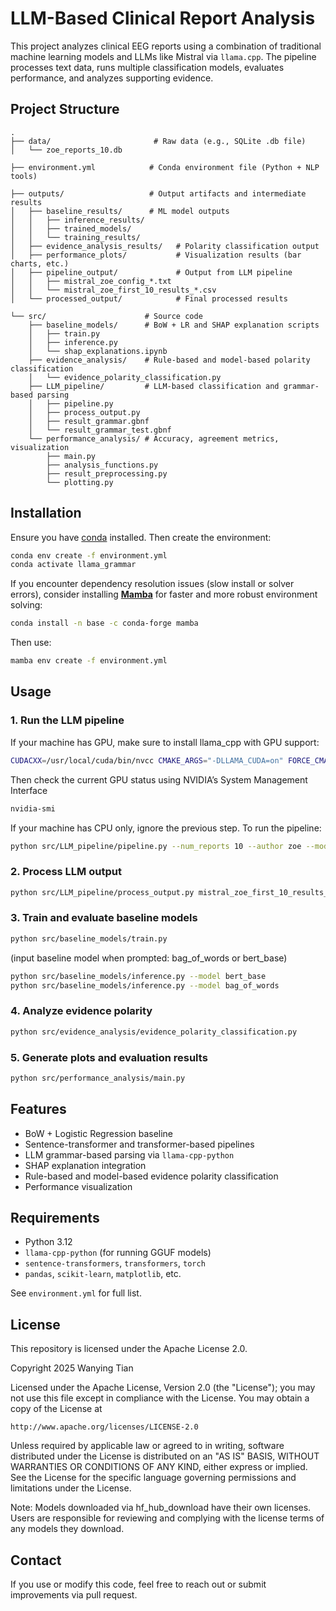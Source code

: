 # LLM-Based Clinical Report Analysis

This project analyzes clinical EEG reports using a combination of traditional machine learning models and LLMs like Mistral via `llama.cpp`. The pipeline processes text data, runs multiple classification models, evaluates performance, and analyzes supporting evidence.

## Project Structure

```
.
├── data/                       # Raw data (e.g., SQLite .db file)
│   └── zoe_reports_10.db

├── environment.yml            # Conda environment file (Python + NLP tools)

├── outputs/                   # Output artifacts and intermediate results
│   ├── baseline_results/      # ML model outputs
│   │   ├── inference_results/
│   │   ├── trained_models/
│   │   └── training_results/
│   ├── evidence_analysis_results/   # Polarity classification output
│   ├── performance_plots/           # Visualization results (bar charts, etc.)
│   ├── pipeline_output/             # Output from LLM pipeline
│   │   ├── mistral_zoe_config_*.txt
│   │   └── mistral_zoe_first_10_results_*.csv
│   └── processed_output/            # Final processed results

└── src/                      # Source code
    ├── baseline_models/      # BoW + LR and SHAP explanation scripts
    │   ├── train.py
    │   ├── inference.py
    │   └── shap_explanations.ipynb
    ├── evidence_analysis/    # Rule-based and model-based polarity classification
    │   └── evidence_polarity_classification.py
    ├── LLM_pipeline/         # LLM-based classification and grammar-based parsing
    │   ├── pipeline.py
    │   ├── process_output.py
    │   ├── result_grammar.gbnf
    │   └── result_grammar_test.gbnf
    └── performance_analysis/ # Accuracy, agreement metrics, visualization
        ├── main.py
        ├── analysis_functions.py
        ├── result_preprocessing.py
        └── plotting.py
```

## Installation

Ensure you have [conda](https://docs.conda.io/en/latest/) installed. Then create the environment:

```bash
conda env create -f environment.yml
conda activate llama_grammar
```

If you encounter dependency resolution issues (slow install or solver errors), consider installing [**Mamba**](https://mamba.readthedocs.io/en/latest/installation.html) for faster and more robust environment solving:

```bash
conda install -n base -c conda-forge mamba
```

Then use:

```bash
mamba env create -f environment.yml
```

## Usage

### 1. Run the LLM pipeline

If your machine has GPU, make sure to install llama_cpp with GPU support:
```bash
CUDACXX=/usr/local/cuda/bin/nvcc CMAKE_ARGS="-DLLAMA_CUDA=on" FORCE_CMAKE=1 pip install llama-cpp-python
```
Then check the current GPU status using NVIDIA’s System Management Interface
```bash
nvidia-smi
```

If your machine has CPU only, ignore the previous step.
To run the pipeline:
```bash
python src/LLM_pipeline/pipeline.py --num_reports 10 --author zoe --model mistral 
```

### 2. Process LLM output
```bash
python src/LLM_pipeline/process_output.py mistral_zoe_first_10_results_v1.csv
```

### 3. Train and evaluate baseline models
```bash
python src/baseline_models/train.py
```
(input baseline model when prompted: bag_of_words or bert_base)

```bash
python src/baseline_models/inference.py --model bert_base
python src/baseline_models/inference.py --model bag_of_words
```

### 4. Analyze evidence polarity
```bash
python src/evidence_analysis/evidence_polarity_classification.py
```

### 5. Generate plots and evaluation results
```bash
python src/performance_analysis/main.py
```

## Features

- BoW + Logistic Regression baseline
- Sentence-transformer and transformer-based pipelines
- LLM grammar-based parsing via `llama-cpp-python`
- SHAP explanation integration
- Rule-based and model-based evidence polarity classification
- Performance visualization

## Requirements

- Python 3.12
- `llama-cpp-python` (for running GGUF models)
- `sentence-transformers`, `transformers`, `torch`
- `pandas`, `scikit-learn`, `matplotlib`, etc.

See `environment.yml` for full list.


## License
This repository is licensed under the Apache License 2.0.

Copyright 2025 Wanying Tian

Licensed under the Apache License, Version 2.0 (the "License");
you may not use this file except in compliance with the License.
You may obtain a copy of the License at

    http://www.apache.org/licenses/LICENSE-2.0

Unless required by applicable law or agreed to in writing, software
distributed under the License is distributed on an "AS IS" BASIS,
WITHOUT WARRANTIES OR CONDITIONS OF ANY KIND, either express or implied.
See the License for the specific language governing permissions and
limitations under the License.

Note: Models downloaded via hf_hub_download have their own licenses. Users are responsible for reviewing and complying with the license terms of any models they download.

## Contact

If you use or modify this code, feel free to reach out or submit improvements via pull request.
